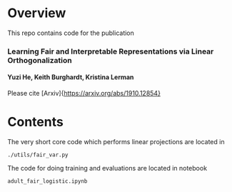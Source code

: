 # Overview

This repo contains code for the publication

### Learning Fair and Interpretable Representations via Linear Orthogonalization
#### Yuzi He, Keith Burghardt, Kristina Lerman

Please cite
[Arxiv]{https://arxiv.org/abs/1910.12854}


# Contents

The very short core code which performs linear projections are located in 
```shell
./utils/fair_var.py
```

The code for doing training and evaluations are located in notebook
```shell
adult_fair_logistic.ipynb
```


